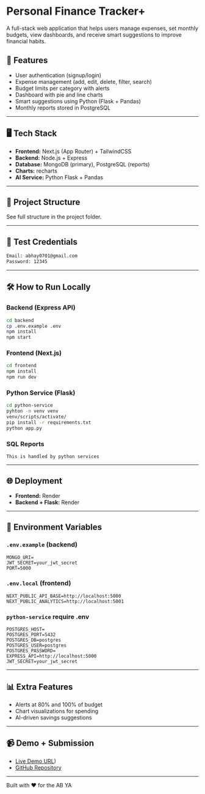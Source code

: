 # Personal Finance Tracker+

A full-stack web application that helps users manage expenses, set monthly budgets, view dashboards, and receive smart suggestions to improve financial habits.

## 🔧 Features
- User authentication (signup/login)
- Expense management (add, edit, delete, filter, search)
- Budget limits per category with alerts
- Dashboard with pie and line charts
- Smart suggestions using Python (Flask + Pandas)
- Monthly reports stored in PostgreSQL

---

## 🖥️ Tech Stack
- **Frontend:** Next.js (App Router) + TailwindCSS
- **Backend:** Node.js + Express
- **Database:** MongoDB (primary), PostgreSQL (reports)
- **Charts:** recharts
- **AI Service:** Python Flask + Pandas

---

## 🚀 Project Structure
See full structure in the project folder.

---

## 🧪 Test Credentials
```bash
Email: abhay0701@gmail.com
Password: 12345
```

---

## 🛠️ How to Run Locally

### Backend (Express API)
```bash
cd backend
cp .env.example .env
npm install
npm start
```

### Frontend (Next.js)
```bash
cd frontend
npm install
npm run dev
```

### Python Service (Flask)
```bash
cd python-service
pyhton -m venv venv
venv/scripts/activate/
pip install -r requirements.txt
python app.py
```

### SQL Reports
```
This is handled by python services
```

---

## 🌐 Deployment
- **Frontend:** Render
- **Backend + Flask:** Render

---

## 📁 Environment Variables

### `.env.example` (backend)
```env
MONGO_URI=
JWT_SECRET=your_jwt_secret
PORT=5000
```

### `.env.local` (frontend)
```env
NEXT_PUBLIC_API_BASE=http://localhost:5000
NEXT_PUBLIC_ANALYTICS=http://localhost:5001
```

### `python-service` require .env 
```
POSTGRES_HOST=
POSTGRES_PORT=5432
POSTGRES_DB=postgres
POSTGRES_USER=postgres
POSTGRES_PASSWORD=
EXPRESS_API=http://localhost:5000
JWT_SECRET=your_jwt_secret
```

---

## 📊 Extra Features
- Alerts at 80% and 100% of budget
- Chart visualizations for spending
- AI-driven savings suggestions

---

## 📹 Demo + Submission
- [Live Demo URL](https://personalfinancetracker-y5w6.onrender.com/))
- [GitHub Repository](https://github.com/abhaystd)

---

Built with ❤️ for the AB YA
